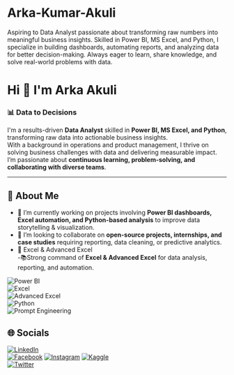 # Arka-Kumar-Akuli
Aspiring to Data Analyst passionate about transforming raw numbers into meaningful business insights. Skilled in Power BI, MS Excel, and Python, I specialize in building dashboards, automating reports, and analyzing data for better decision-making. Always eager to learn, share knowledge, and solve real-world problems with data.
# Hi 👋 I'm Arka Akuli  

### 📊 Data to Decisions  

I'm a results-driven **Data Analyst** skilled in **Power BI, MS Excel, and Python**, transforming raw data into actionable business insights.  
With a background in operations and product management, I thrive on solving business challenges with data and delivering measurable impact.  
I’m passionate about **continuous learning, problem-solving, and collaborating with diverse teams**.  

---

## 🚀 About Me  
- 🔭 I’m currently working on projects involving **Power BI dashboards, Excel automation, and Python-based analysis** to improve data storytelling & visualization.  
- 🤝 I’m looking to collaborate on **open-source projects, internships, and case studies** requiring reporting, data cleaning, or predictive analytics.
- 📑 Excel & Advanced Excel  
-📚Strong command of **Excel & Advanced Excel** for data analysis, reporting, and automation.  


![Power BI](https://img.shields.io/badge/Power%20BI-F2C811?style=for-the-badge&logo=powerbi&logoColor=black)  
![Excel](https://img.shields.io/badge/Excel-217346?style=for-the-badge&logo=microsoft-excel&logoColor=white)  
![Advanced Excel](https://img.shields.io/badge/Advanced%20Excel-1D6F42?style=for-the-badge&logo=microsoft-excel&logoColor=white)  
![Python](https://img.shields.io/badge/Python-3776AB?style=for-the-badge&logo=python&logoColor=white)  
![Prompt Engineering](https://img.shields.io/badge/Prompt%20Engineering-FF6F00?style=for-the-badge&logo=markdown&logoColor=white)  


## 🌐 Socials  

[![LinkedIn](https://img.shields.io/badge/LinkedIn-0077B5?style=for-the-badge&logo=linkedin&logoColor=white)](https://www.linkedin.com/in/arka-akuli)  
[![Facebook](https://img.shields.io/badge/Facebook-1877F2?style=for-the-badge&logo=facebook&logoColor=white)](https://facebook.com/arkaakuli)
[![Instagram](https://img.shields.io/badge/Instagram-E4405F?style=for-the-badge&logo=instagram&logoColor=white)](https://instagram.com/arkakumar.akuli) 
[![Kaggle](https://img.shields.io/badge/Kaggle-20BEFF?style=for-the-badge&logo=kaggle&logoColor=white)](https://www.kaggle.com/)  
[![Twitter](https://img.shields.io/badge/Twitter-1DA1F2?style=for-the-badge&logo=twitter&logoColor=white)](https://twitter.com/iamarkaakuli)  


